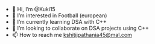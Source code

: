 - 👋 Hi, I’m @Kuki15
- 👀 I’m interested in Football (european)
- 🌱 I’m currently learning DSA with C++
- 💞️ I’m looking to collaborate on DSA projects using C++
- 📫 How to reach me kshitijpathania45@mal.com

<!---
Kuki15/Kuki15 is a ✨ special ✨ repository because its `README.md` (this file) appears on your GitHub profile.
You can click the Preview link to take a look at your changes.
--->
